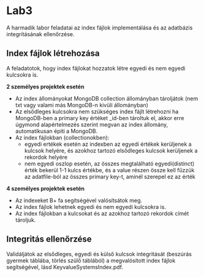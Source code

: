 # Lab3 
A harmadik labor feladatai az index fájlok implementálása és az adatbázis integritásának ellenőrzése.


## Index fájlok létrehozása
A feladatotok, hogy index fájlokat hozzatok létre egyedi és nem egyedi kulcsokra is.

**2 személyes projektek esetén**

- Az index állományokat MongoDB collection állományban tároljátok (nem txt vagy valami más MongoDB-n kivüli állományban)
-  Az elsődleges kulcsokra nem szükséges index fájlt létrehozni
 ha MongoDB-ben a primary key értéket _id-ben tároltuk el, akkor erre úgymond alapértelmezés szerint megvan az index állomány, automatikusan épiti a MongoDB.
- Az index fájlokban (collectionokben):
  - egyedi ertékek esetén az indexben az egyedi értékek kerüljenek a kulcsok helyére, és azokhoz tartozó elsődleges kulcsok kerüljenek a rekordok helyére
  - nem egyedi oszlop esetén, az összes megtalálható egyedi(distinct) érték bekerül 1-1 kulcs értékbe, és a value részen össze kell fűzzük az adatfile-ból az összes primary key-t, aminél szerepel ez az érték
  
**4 személyes projektek esetén**

- Az indexeket B+ fa segítségével valósítsátok meg.
- Az index fájlok lehetnek egyedi és nem egyedi kulcsokra is.
- Az index fájlokban a kulcsokat és az azokhoz tartozó rekordok címét tároljuk. 


<!-- - Az egyedi kulcsok esetén az index fájlban a kulcsokat és az azokhoz tartozó rekordok címét tároljuk.
- A nem egyedi kulcsok esetén az index fájlban a kulcsokat és az azokhoz tartozó rekordok címét tároljuk, de egy kulcs többször is előfordulhat az index fájlban.
- Összetett kulcsok esetén az index fájlokban az összetett kulcsokból összeállított stringeket kell tárolni. -->



## Integritás ellenőrzése

Validáljátok az elsődleges, egyedi és külső kulcsok integritását (beszúrás gyermek táblába, törlés szülő táblából) a megvalósított index fájlok segítségével, lásd KeyvalueSystemsIndex.pdf.
